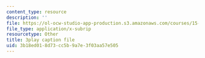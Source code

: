 ```yaml
---
content_type: resource
description: ''
file: https://ol-ocw-studio-app-production.s3.amazonaws.com/courses/15-071-the-analytics-edge-spring-2017/3b18ed018d73cc5b9a7e3f03aa57e505_c_2RtTEkyo8.srt
file_type: application/x-subrip
resourcetype: Other
title: 3play caption file
uid: 3b18ed01-8d73-cc5b-9a7e-3f03aa57e505
---
```

